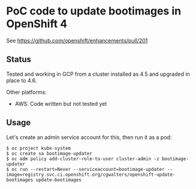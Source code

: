 # PoC code to update bootimages in OpenShift 4

See https://github.com/openshift/enhancements/pull/201

## Status

Tested and working in GCP from a cluster installed as 4.5 and upgraded in place to 4.6.

Other platforms:

 - AWS: Code written but not tested yet

## Usage

Let's create an admin service account for this, then run it as a pod:

```
$ oc project kube-system
$ oc create sa bootimage-updater
$ oc adm policy add-cluster-role-to-user cluster-admin -z bootimage-updater
$ oc run --restart=Never --serviceaccount=bootimage-updater --image=registry.svc.ci.openshift.org/cgwalters/openshift-update-bootimages update-bootimages 
```
